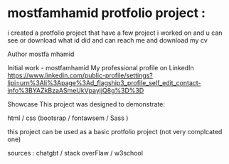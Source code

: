 # mostfamhamid protfolio project : 
i created a protfolio project that have a few project i worked on
and u can see or download what id did and can reach me and download my cv

Author
mostfa mhamid

Initial work - mostfamhamid 
My professional profile on LinkedIn https://www.linkedin.com/public-profile/settings?lipi=urn%3Ali%3Apage%3Ad_flagship3_profile_self_edit_contact-info%3BYAZkBzaASmeUkVpayjjQ8g%3D%3D


Showcase
This project was designed to demonstrate:

html / css (bootsrap / fontawsem / Sass )

this project can be used as a basic protfolio project (not very complcated one)

sources : 
chatgbt / stack overFlaw / w3school 
